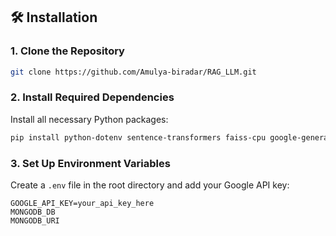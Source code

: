 ## 🛠️ Installation

### 1. Clone the Repository

```bash
git clone https://github.com/Amulya-biradar/RAG_LLM.git
```

### 2. Install Required Dependencies

Install all necessary Python packages:

```bash
pip install python-dotenv sentence-transformers faiss-cpu google-generativeai motor passlib[bcrypt]
```

### 3. Set Up Environment Variables

Create a `.env` file in the root directory and add your Google API key:

```env
GOOGLE_API_KEY=your_api_key_here
MONGODB_DB
MONGODB_URI
```
